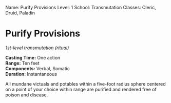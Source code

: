Name: Purify Provisions
Level: 1
School: Transmutation
Classes: Cleric, Druid, Paladin

# Purify Provisions
_1st-level transmutation (ritual)_ 

**Casting Time:** One action    
**Range:** Ten feet    
**Components:** Verbal, Somatic    
**Duration:** Instantaneous 

All mundane victuals and potables within a five-foot radius sphere centered on a point of your choice within range are purified and rendered free of poison and disease.